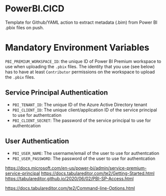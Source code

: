 # PowerBI.CICD
Template for Github/YAML action to extract metadata (.bim) from Power BI .pbix files on push.

# Mandatory Environment Variables
`PBI_PREMIUM_WORKSPACE_ID`: the unique ID of Power BI Premium workspace to use when uploading the `.pbix` files.
The identity that you use (see below) has to have at least `Contributor` permissions on the workspace to upload the `.pbix` files.

## Service Principal Authentication
- `PBI_TENANT_ID`: The unique ID of the Azure Active Directory tenant
- `PBI_CLIENT_ID`: The unique client/application ID of the service principal to use for authentcation
- `PBI_CLIENT_SECRET`: The password of the service principal to use for authentcation

## User Authentication
- `PBI_USER_NAME`: The username/email of the user to use for authentcation
- `PBI_USER_PASSWORD`: The password of the user to use for authentcation



https://docs.microsoft.com/en-us/power-bi/admin/service-premium-service-principal
https://docs.tabulareditor.com/te2/Getting-Started.html
https://tabulareditor.github.io/2020/06/02/PBI-SP-Access.html

https://docs.tabulareditor.com/te2/Command-line-Options.html